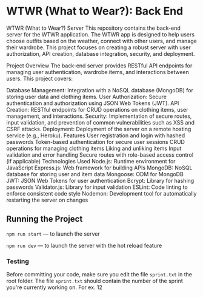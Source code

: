# WTWR (What to Wear?): Back End

WTWR (What to Wear?) Server
This repository contains the back-end server for the WTWR application. The WTWR app is designed to help users choose outfits based on the weather, connect with other users, and manage their wardrobe. This project focuses on creating a robust server with user authorization, API creation, database integration, security, and deployment.

Project Overview
The back-end server provides RESTful API endpoints for managing user authentication, wardrobe items, and interactions between users. This project covers:

Database Management: Integration with a NoSQL database (MongoDB) for storing user data and clothing items.
User Authorization: Secure authentication and authorization using JSON Web Tokens (JWT).
API Creation: RESTful endpoints for CRUD operations on clothing items, user management, and interactions.
Security: Implementation of secure routes, input validation, and prevention of common vulnerabilities such as XSS and CSRF attacks.
Deployment: Deployment of the server on a remote hosting service (e.g., Heroku).
Features
User registration and login with hashed passwords
Token-based authentication for secure user sessions
CRUD operations for managing clothing items
Liking and unliking items
Input validation and error handling
Secure routes with role-based access control (if applicable)
Technologies Used
Node.js: Runtime environment for JavaScript
Express.js: Web framework for building APIs
MongoDB: NoSQL database for storing user and item data
Mongoose: ODM for MongoDB
JWT: JSON Web Tokens for user authentication
Bcrypt: Library for hashing passwords
Validator.js: Library for input validation
ESLint: Code linting to enforce consistent code style
Nodemon: Development tool for automatically restarting the server on changes

## Running the Project

`npm run start` — to launch the server

`npm run dev` — to launch the server with the hot reload feature

### Testing

Before committing your code, make sure you edit the file `sprint.txt` in the root folder. The file `sprint.txt` should contain the number of the sprint you're currently working on. For ex. 12
